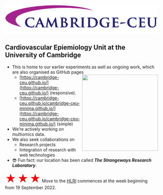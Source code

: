![](https://github.com/cambridge-ceu/.github/blob/master/profile/logo.png)

## Cardiovascular Epiemiology Unit at the University of Cambridge

- This is home to our earlier experiments as well as ongoing work, which are also organised as GitHub pages <img src="https://cambridge-ceu.github.io/assets/images/qrcode-50.svg" align="right" height="250" width="250" style="vertical-align:top">
  - [https://cambridge-ceu.github.io/](https://cambridge-ceu.github.io/) (responsive).
  - [https://cambridge-ceu.github.io/cambridge-ceu-minima.github.io/](https://cambridge-ceu.github.io/cambridge-ceu-minima.github.io/) (simple)
- We’re actively working on multiomics data.
- We also seek collaborations on 
    - Research projects
    - Iintegration of research with web technologies
- :sunglasses: Fun fact: our location has been called ***The Strangeways Research Laboratory***.

<span style="font-size:250%;color:red;">&bigstar;</span>
<span style="font-size:250%;color:red;">&bigstar;</span>
<span style="font-size:250%;color:red;">&bigstar;</span>
Move to the [HLRI](https://www.cam.ac.uk/stories/heart-and-lung-research-institute) commences at the week beginning from 19 September 2022.
